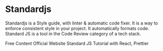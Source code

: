 # Standardjs

Standardjs is a Style guide, with linter & automatic code fixer. It is a way to enforce consistent style in your project. It automatically formats code.
Standard JS is a tool in the Code Review category of a tech stack.

<ResourceGroupTitle>Free Content</ResourceGroupTitle>
<BadgeLink badgeText='Read' colorScheme="yellow" href='https://standardjs.com/'>Official Website</BadgeLink>
<BadgeLink badgeText='Watch' href='https://youtu.be/hdI2bqOjy3c?t=2'>Standard JS Tutorial with React, Prettier
</BadgeLink>
